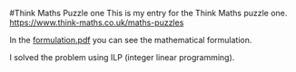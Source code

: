 #Think Maths Puzzle one
This is my entry for the Think Maths puzzle one.
https://www.think-maths.co.uk/maths-puzzles

In the [formulation.pdf](documentation/formulation.pdf) you can see the mathematical formulation.

I solved the problem using ILP (integer linear programming).